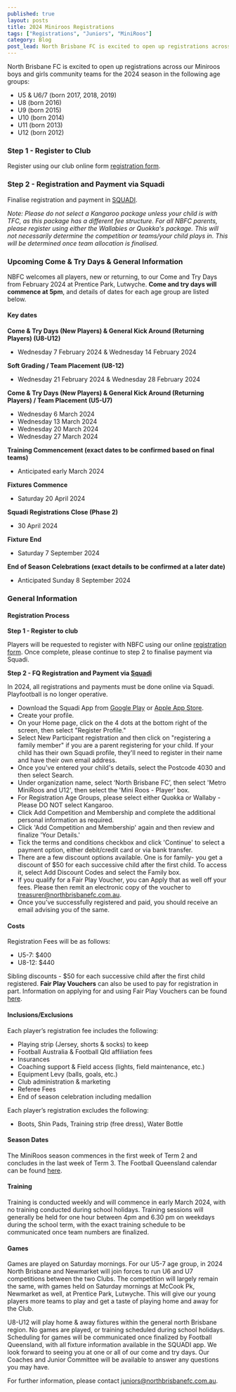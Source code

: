 ```yaml
---
published: true
layout: posts
title: 2024 Miniroos Registrations
tags: ["Registrations", "Juniors", "MiniRoos"]
category: Blog
post_lead: North Brisbane FC is excited to open up registrations across our junior boys and girls community teams for the 2024 season.
---
```


North Brisbane FC is excited to open up registrations across our Miniroos boys and girls community teams for the 2024 season in the following age groups:

- U5 & U6/7 (born 2017, 2018, 2019)
- U8 (born 2016)
- U9 (born 2015)
- U10 (born 2014)
- U11 (born 2013)
- U12 (born 2012)

### Step 1 - Register to Club

Register using our club online form [registration form](https://forms.gle/sj9KsksDfpV6Foye7).

### Step 2 - Registration and Payment via Squadi

Finalise registration and payment in [SQUADI](https://registration.squadi.com/login).

*Note: Please do not select a Kangaroo package unless your child is with TFC, as this package has a different fee structure. For all NBFC parents, please register using either the Wallabies or Quokka's package. This will not necessarily determine the competition or teams/your child plays in. This will be determined once team allocation is finalised.*

### Upcoming Come & Try Days & General Information

NBFC welcomes all players, new or returning, to our Come and Try Days from February 2024 at Prentice Park, Lutwyche. **Come and try days will commence at 5pm**, and details of dates for each age group are listed below.

#### Key dates

**Come & Try Days (New Players) & General Kick Around (Returning Players) (U8-U12)**

- Wednesday 7 February 2024 & Wednesday 14 February 2024

**Soft Grading / Team Placement (U8-12)**

- Wednesday 21 February 2024 & Wednesday 28 February 2024

**Come & Try Days (New Players) & General Kick Around (Returning Players) / Team Placement (U5-U7)**

- Wednesday 6 March 2024
- Wednesday 13 March 2024
- Wednesday 20 March 2024
- Wednesday 27 March 2024

**Training Commencement (exact dates to be confirmed based on final teams)**

- Anticipated early March 2024

**Fixtures Commence**

- Saturday 20 April 2024

**Squadi Registrations Close (Phase 2)**

- 30 April 2024

**Fixture End**

- Saturday 7 September 2024

**End of Season Celebrations (exact details to be confirmed at a later date)**

- Anticipated Sunday 8 September 2024

### General Information

#### Registration Process

**Step 1 - Register to club**

Players will be requested to register with NBFC using our online [registration form](https://forms.gle/sj9KsksDfpV6Foye7). Once complete, please continue to step 2 to finalise payment via Squadi.

**Step 2 - FQ Registration and Payment via [Squadi](https://registration.squadi.com/login)**

In 2024, all registrations and payments must be done online via Squadi. Playfootball is no longer operative.

- Download the Squadi App from [Google Play](https://play.google.com/store/apps/details?id=com.wsa.squadi) or [Apple App Store](https://apps.apple.com/au/app/squadi/id1614546003).
- Create your profile.
- On your Home page, click on the 4 dots at the bottom right of the screen, then select "Register Profile."
- Select New Participant registration and then click on "registering a family member" if you are a parent registering for your child. If your child has their own Squadi profile, they'll need to register in their name and have their own email address.
- Once you've entered your child's details, select the Postcode 4030 and then select Search.
- Under organization name, select ‘North Brisbane FC’, then select 'Metro MiniRoos and U12', then select the 'Mini Roos - Player' box.
- For Registration Age Groups, please select either Quokka or Wallaby - Please DO NOT select Kangaroo.
- Click Add Competition and Membership and complete the additional personal information as required.
- Click 'Add Competition and Membership' again and then review and finalize 'Your Details.'
- Tick the terms and conditions checkbox and click 'Continue' to select a payment option, either debit/credit card or via bank transfer.
- There are a few discount options available. One is for family- you get a discount of $50 for each successive child after the first child. To access it, select Add Discount Codes and select the Family box.
- If you qualify for a Fair Play Voucher, you can Apply that as well off your fees. Please then remit an electronic copy of the voucher to [treasurer@northbrisbanefc.com.au](treasurer@northbrisbanefc.com.au).
- Once you’ve successfully registered and paid, you should receive an email advising you of the same.

#### Costs

Registration Fees will be as follows:

- U5-7: $400
- U8-12: $440

Sibling discounts - $50 for each successive child after the first child registered.
**Fair Play Vouchers** can also be used to pay for registration in part. Information on applying for and using Fair Play Vouchers can be found [here](https://www.qld.gov.au/recreation/sports/funding/fairplay/apply).

#### Inclusions/Exclusions

Each player’s registration fee includes the following:

- Playing strip (Jersey, shorts & socks) to keep
- Football Australia & Football Qld affiliation fees
- Insurances
- Coaching support & Field access (lights, field maintenance, etc.)
- Equipment Levy (balls, goals, etc.)
- Club administration & marketing
- Referee Fees
- End of season celebration including medallion

Each player’s registration excludes the following:

- Boots, Shin Pads, Training strip (free dress), Water Bottle

#### Season Dates

The MiniRoos season commences in the first week of Term 2 and concludes in the last week of Term 3. The Football Queensland calendar can be found [here](https://footballqueensland.com.au/wp-content/uploads/2023/12/2024-Season-Calendar-NPL-Metro.jpg).

#### Training

Training is conducted weekly and will commence in early March 2024, with no training conducted during school holidays. Training sessions will generally be held for one hour between 4pm and 6.30 pm on weekdays during the school term, with the exact training schedule to be communicated once team numbers are finalized.

#### Games

Games are played on Saturday mornings. For our U5-7 age group, in 2024 North Brisbane and Newmarket will join forces to run U6 and U7 competitions between the two Clubs. The competition will largely remain the same, with games held on Saturday mornings at McCook Pk, Newmarket as well, at Prentice Park, Lutwyche. This will give our young players more teams to play and get a taste of playing home and away for the Club.

U8-U12 will play home & away fixtures within the general north Brisbane region. No games are played, or training scheduled during school holidays. Scheduling for games will be communicated once finalized by Football Queensland, with all fixture information available in the SQUADI app.
We look forward to seeing you at one or all of our come and try days. Our Coaches and Junior Committee will be available to answer any questions you may have.

For further information, please contact [juniors@northbrisbanefc.com.au](mailto:juniors@northbrisbanefc.com.au).

